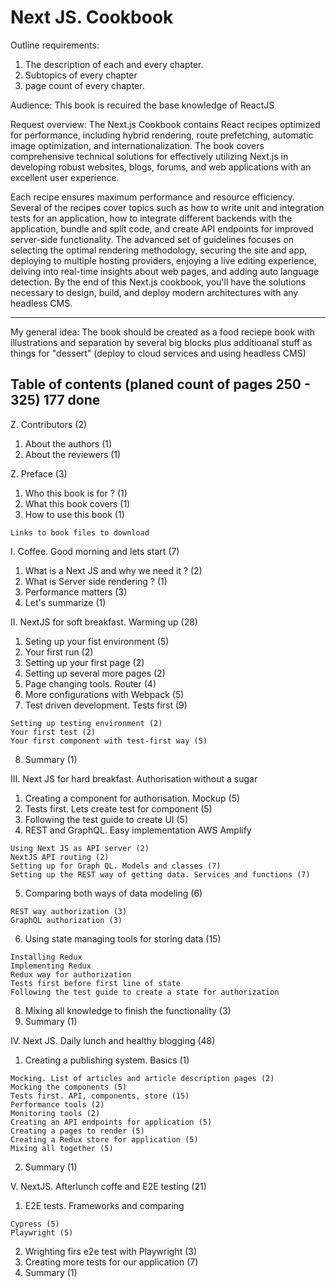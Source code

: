 
# Next JS. Cookbook
Outline requirements:  
1. The description of each and every chapter. 
2. Subtopics of every chapter 
3. page count of every chapter.

Audience: This book is recuired the base knowledge of ReactJS

Request overview: The Next.js Cookbook contains React recipes optimized for performance, including hybrid rendering, route prefetching, automatic image optimization, and internationalization. The book covers comprehensive technical solutions for effectively utilizing Next.js in developing robust websites, blogs, forums, and web applications with an excellent user experience.

Each recipe ensures maximum performance and resource efficiency. Several of the recipes cover topics such as how to write unit and integration tests for an application, how to integrate different backends with the application, bundle and split code, and create API endpoints for improved server-side functionality. The advanced set of guidelines focuses on selecting the optimal rendering methodology, securing the site and app, deploying to multiple hosting providers, enjoying a live editing experience, delving into real-time insights about web pages, and adding auto language detection.
By the end of this Next.js cookbook, you'll have the solutions necessary to design, build, and deploy modern architectures with any headless CMS.

---

My general idea: The book should be created as a food reciepe book with illustrations and separation by several big blocks plus additioanal stuff as things for "dessert" (deploy to cloud services and using headless CMS)

## Table of contents (planed count of pages 250 - 325) 177 done

Z. Contributors (2)
  1. About the authors (1)
  2. About the reviewers (1)

Z. Preface (3)
  1. Who this book is for ? (1)
  2. What this book covers (1)
  3. How to use this book (1)
	
	Links to book files to download

I. Coffee. Good morning and lets start (7)
  1. What is a Next JS and why we need it ? (2)
  2. What is Server side rendering ? (1)
  3. Performance matters (3)
  4. Let's summarize (1)
  
II. NextJS for soft breakfast. Warming up (28)
  1. Seting up your fist environment (5)
  2. Your first run (2)
  3. Setting up your first page (2)
  4. Setting up several more pages (2)
  5. Page changing tools. Router (4)
  6. More configurations with Webpack (5)
  7. Test driven development. Tests first (9)

    Setting up testing environment (2)
    Your first test (2)
    Your first component with test-first way (5)

  8. Summary (1)

III. Next JS for hard breakfast. Authorisation without a sugar
  1. Creating a component for authorisation. Mockup (5)
  2. Tests first. Lets create test for component (5)
  3. Following the test guide to create UI (5)
  4. REST and GraphQL. Easy implementation AWS Amplify
    
    Using Next JS as API server (2)
    NextJS API routing (2)
    Setting up for Graph QL. Models and classes (7)
    Setting up the REST way of getting data. Services and functions (7)
  
  5. Comparing both ways of data modeling (6)
  
    REST way authorization (3)
    GraphQL authorization (3)
  
  6. Using state managing tools for storing data (15)
  
    Installing Redux
    Implementing Redux
    Redux way for authorization
    Tests first before first line of state
    Following the test guide to create a state for authorization
	    
  8. Mixing all knowledge to finish the functionality (3)
  9. Summary (1)

IV. Next JS. Daily lunch and healthy blogging (48)
  1. Creating a publishing system. Basics (1)
    
    Mocking. List of articles and article description pages (2)
    Mocking the components (5)
    Tests first. API, components, store (15)
    Performance tools (2)
    Monitoring tools (2)
    Creating an API endpoints for application (5)
    Creating a pages to render (5)
    Creating a Redux store for application (5)
    Mixing all together (5)
    
  2. Summary (1)
    
 V. NextJS. Afterlunch coffe and E2E testing (21)
   1. E2E tests. Frameworks and comparing 

    Cypress (5)
    Playwright (5)
    
   2. Wrighting firs e2e test with Playwright  (3) 
   3. Creating more tests for our application (7)
   4. Summary (1)


   		
  
  
  
  
